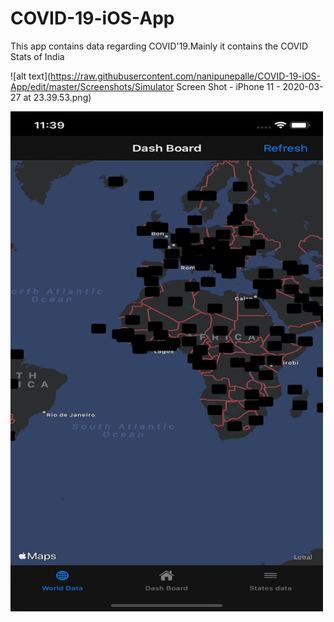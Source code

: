 # COVID-19-iOS-App
This app contains data regarding COVID'19.Mainly it contains the COVID Stats of India

![alt text](https://raw.githubusercontent.com/nanipunepalle/COVID-19-iOS-App/edit/master/Screenshots/Simulator Screen Shot - iPhone 11 - 2020-03-27 at 23.39.53.png)

<img src="https://raw.githubusercontent.com/nanipunepalle/COVID-19-iOS-App/master/Screenshots/Simulator Screen Shot - iPhone 11 - 2020-03-27 at 23.39.53.png?raw=true" width = "500" height="800" />

